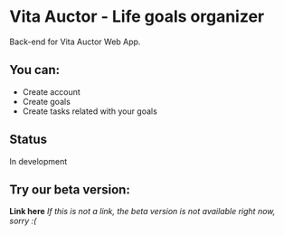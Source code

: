 # Vita Auctor - Life goals organizer

Back-end for Vita Auctor Web App.

## You can:

- Create account
- Create goals
- Create tasks related with your goals

## Status

In development

## Try our beta version:

**Link here**
_If this is not a link, the beta version is not available right now, sorry :(_
